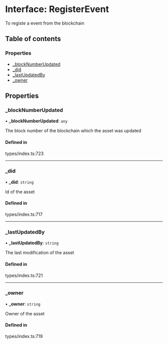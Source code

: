 # Interface: RegisterEvent

To registe a event from the blockchain

## Table of contents

### Properties

- [\_blockNumberUpdated](RegisterEvent.md#_blocknumberupdated)
- [\_did](RegisterEvent.md#_did)
- [\_lastUpdatedBy](RegisterEvent.md#_lastupdatedby)
- [\_owner](RegisterEvent.md#_owner)

## Properties

### \_blockNumberUpdated

• **\_blockNumberUpdated**: `any`

The block number of the blockchain which the asset was updated

#### Defined in

types/index.ts:723

___

### \_did

• **\_did**: `string`

Id of the asset

#### Defined in

types/index.ts:717

___

### \_lastUpdatedBy

• **\_lastUpdatedBy**: `string`

The last modification of the asset

#### Defined in

types/index.ts:721

___

### \_owner

• **\_owner**: `string`

Owner of the asset

#### Defined in

types/index.ts:719

